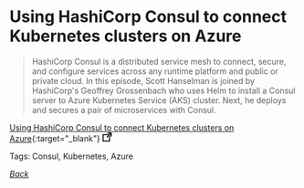 # Using HashiCorp Consul to connect Kubernetes clusters on Azure

> HashiCorp Consul is a distributed service mesh to connect, secure, and configure services across any runtime platform and public or private cloud. In this episode, Scott Hanselman is joined by HashiCorp's Geoffrey Grossenbach who uses Helm to install a Consul server to Azure Kubernetes Service (AKS) cluster. Next, he deploys and secures a pair of microservices with Consul.

[Using HashiCorp Consul to connect Kubernetes clusters on Azure](https://channel9.msdn.com/Shows/Azure-Friday/Using-HashiCorp-Consul-to-connect-Kubernetes-clusters-on-Azure){:target="_blank"} ![external redirect](../../img/ext-redir.png)

Tags: Consul, Kubernetes, Azure

[_Back_](../)
